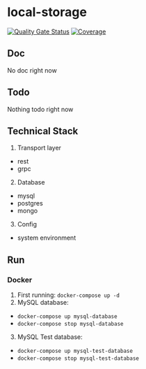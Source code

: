 # local-storage

[![Quality Gate Status](https://sonarcloud.io/api/project_badges/measure?project=go-seidon_local&metric=alert_status)](https://sonarcloud.io/summary/new_code?id=go-seidon_local)
[![Coverage](https://sonarcloud.io/api/project_badges/measure?project=go-seidon_local&metric=coverage)](https://sonarcloud.io/summary/new_code?id=go-seidon_local)

## Doc
No doc right now

## Todo
Nothing todo right now

## Technical Stack
1. Transport layer
- rest
- grpc
2. Database
- mysql
- postgres
- mongo
3. Config
- system environment

## Run
### Docker
1. First running: `docker-compose up -d`
2. MySQL database: 
- `docker-compose up mysql-database`
- `docker-compose stop mysql-database`
3. MySQL Test database:
- `docker-compose up mysql-test-database`
- `docker-compose stop mysql-test-database`
